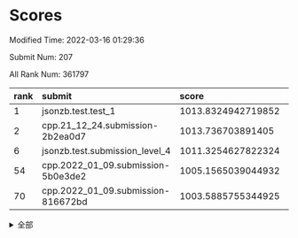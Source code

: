 # Scores

Modified Time: 2022-03-16 01:29:36

Submit Num: 207

All Rank Num: 361797

| rank |               submit               |       score        |       sigma        | pk_num |
| :--- | :--------------------------------- | :----------------- | :----------------- | :----- |
| 1    | jsonzb.test.test_1                 | 1013.8324942719852 | 0.8123839096418853 | 6989   |
| 2    | cpp.21_12_24.submission-2b2ea0d7   | 1013.736703891405  | 0.8368822872619026 | 6992   |
| 6    | jsonzb.test.submission_level_4     | 1011.3254627822324 | 0.7850184233108665 | 6996   |
| 54   | cpp.2022_01_09.submission-5b0e3de2 | 1005.1565039044932 | 0.7097811630731631 | 6996   |
| 70   | cpp.2022_01_09.submission-816672bd | 1003.5885755344925 | 0.731208015371779  | 6990   |


<details>
<summary>全部</summary>

| rank |                 submit                 |       score        |       sigma        | pk_num |
| :--- | :------------------------------------- | :----------------- | :----------------- | :----- |
| 1    | jsonzb.test.test_1                     | 1013.8324942719852 | 0.8123839096418853 | 6989   |
| 2    | cpp.21_12_24.submission-2b2ea0d7       | 1013.736703891405  | 0.8368822872619026 | 6992   |
| 3    | gobigger.level_3.submission_level_3_42 | 1012.0461724734548 | 0.7851409014724362 | 6993   |
| 4    | gobigger.level_3.submission_level_3_5  | 1011.5661481062975 | 0.7846203169098831 | 6988   |
| 5    | gobigger.level_3.submission_level_3_19 | 1011.3487241489695 | 0.7757126991713356 | 6991   |
| 6    | jsonzb.test.submission_level_4         | 1011.3254627822324 | 0.7850184233108665 | 6996   |
| 7    | gobigger.level_3.submission_level_3_31 | 1011.3219863637943 | 0.775902389310324  | 6990   |
| 8    | gobigger.level_3.submission_level_3_18 | 1011.3134802309426 | 0.7552712177937186 | 6990   |
| 9    | gobigger.level_3.submission_level_3_33 | 1011.1023313465447 | 0.7747756743621621 | 6992   |
| 10   | gobigger.level_3.submission_level_3_36 | 1011.0134588627055 | 0.7845413717481562 | 6993   |
| 11   | gobigger.level_3.submission_level_3_22 | 1011.0133094698638 | 0.7674384043769775 | 6989   |
| 12   | gobigger.level_3.submission_level_3_38 | 1011.004626603792  | 0.7740866857058967 | 6989   |
| 13   | gobigger.level_3.submission_level_3_48 | 1010.9661429329883 | 0.7627763093346415 | 6988   |
| 14   | gobigger.level_3.submission_level_3_13 | 1010.8901594383468 | 0.7579603889127465 | 6997   |
| 15   | gobigger.level_3.submission_level_3_40 | 1010.7801289747572 | 0.755784226947177  | 6994   |
| 16   | gobigger.level_3.submission_level_3_6  | 1010.7590512988709 | 0.7721021220610614 | 6992   |
| 17   | gobigger.level_3.submission_level_3_16 | 1010.7051993555915 | 0.7618178472471795 | 6989   |
| 18   | gobigger.level_3.submission_level_3_37 | 1010.685494733131  | 0.7612449394798834 | 6995   |
| 19   | gobigger.level_3.submission_level_3_7  | 1010.6575981655187 | 0.7720842385235892 | 6992   |
| 20   | gobigger.level_3.submission_level_3_34 | 1010.5578194429006 | 0.7496397995735207 | 6991   |
| 21   | gobigger.level_3.submission_level_3_1  | 1010.5241958073341 | 0.7686741397588686 | 6991   |
| 22   | gobigger.level_3.submission_level_3_43 | 1010.4656205316363 | 0.7554741592545371 | 6989   |
| 23   | gobigger.level_3.submission_level_3_10 | 1010.4554050476074 | 0.7427264561465284 | 6993   |
| 24   | gobigger.level_3.submission_level_3_25 | 1010.3532135670413 | 0.7515289444895396 | 6993   |
| 25   | gobigger.level_3.submission_level_3_15 | 1010.3451700892836 | 0.76597895728607   | 6990   |
| 26   | gobigger.level_3.submission_level_3_17 | 1010.2941900992616 | 0.7809032953914646 | 6988   |
| 27   | gobigger.level_3.submission_level_3_12 | 1010.286969678269  | 0.7671846118120353 | 6994   |
| 28   | gobigger.level_3.submission_level_3_3  | 1010.2791084688968 | 0.761402333722045  | 6992   |
| 29   | gobigger.level_3.submission_level_3_44 | 1010.2329616895217 | 0.7434983389207401 | 6992   |
| 30   | gobigger.level_3.submission_level_3_8  | 1010.1785359000969 | 0.7868756883708208 | 6991   |
| 31   | gobigger.level_3.submission_level_3_4  | 1010.0779580584264 | 0.758727632916724  | 6995   |
| 32   | gobigger.level_3.submission_level_3_24 | 1009.995966569995  | 0.745755349589445  | 6983   |
| 33   | gobigger.level_3.submission_level_3_46 | 1009.9901376940454 | 0.7715604665062645 | 6991   |
| 34   | gobigger.level_3.submission_level_3_23 | 1009.9541132188359 | 0.7645505685677679 | 6995   |
| 35   | gobigger.level_3.submission_level_3_26 | 1009.9345457375244 | 0.7782510751963446 | 6995   |
| 36   | gobigger.level_3.submission_level_3_30 | 1009.9288590298794 | 0.7552431193261638 | 6990   |
| 37   | gobigger.level_3.submission_level_3_45 | 1009.9215492534137 | 0.7678812282362919 | 6992   |
| 38   | gobigger.level_3.submission_level_3_20 | 1009.9189334397427 | 0.7521779498636899 | 6990   |
| 39   | gobigger.level_3.submission_level_3_27 | 1009.8839653961832 | 0.7530391651308181 | 6993   |
| 40   | gobigger.level_3.submission_level_3_39 | 1009.7610751560895 | 0.7551731938463265 | 6994   |
| 41   | gobigger.level_3.submission_level_3_14 | 1009.7544950204328 | 0.7722297935952444 | 6991   |
| 42   | gobigger.level_3.submission_level_3_9  | 1009.7408474013733 | 0.7619364006145976 | 6990   |
| 43   | gobigger.level_3.submission_level_3_28 | 1009.5610421393941 | 0.7438314436751372 | 6990   |
| 44   | gobigger.level_3.submission_level_3_41 | 1009.5053455373688 | 0.7684605918805488 | 6989   |
| 45   | gobigger.level_3.submission_level_3_47 | 1009.304523536887  | 0.7646605342369437 | 6989   |
| 46   | gobigger.level_3.submission_level_3_29 | 1009.3030215384041 | 0.7675842356916623 | 6989   |
| 47   | gobigger.level_3.submission_level_3_11 | 1009.21734001252   | 0.7419331016840826 | 6992   |
| 48   | gobigger.level_3.submission_level_3_0  | 1009.1217785001301 | 0.7422024279190204 | 6993   |
| 49   | gobigger.level_3.submission_level_3_35 | 1008.9666859010744 | 0.7775869204562919 | 6988   |
| 50   | gobigger.level_3.submission_level_3_2  | 1008.81073267766   | 0.7476871215176941 | 6989   |
| 51   | gobigger.level_3.submission_level_3_49 | 1008.7658487485487 | 0.7447173016464514 | 6986   |
| 52   | gobigger.level_3.submission_level_3_32 | 1008.716860375685  | 0.7354233973067734 | 6992   |
| 53   | gobigger.level_3.submission_level_3_21 | 1008.6582492775618 | 0.7250588404719719 | 6988   |
| 54   | cpp.2022_01_09.submission-5b0e3de2     | 1005.1565039044932 | 0.7097811630731631 | 6996   |
| 55   | gobigger.level_1.submission_level_1_38 | 1005.0730884095067 | 0.7294970305823648 | 6988   |
| 56   | gobigger.level_1.submission_level_1_23 | 1004.6611752921638 | 0.7137352832792722 | 6995   |
| 57   | gobigger.level_1.submission_level_1_43 | 1004.6354587433273 | 0.723250173554991  | 6991   |
| 58   | gobigger.level_1.submission_level_1_16 | 1004.5803704265478 | 0.7162729217631287 | 6995   |
| 59   | gobigger.level_1.submission_level_1_26 | 1004.3760402279031 | 0.728307689448937  | 6992   |
| 60   | gobigger.level_1.submission_level_1_14 | 1004.2508939104706 | 0.728642244590731  | 6994   |
| 61   | gobigger.level_1.submission_level_1_13 | 1003.9600533107922 | 0.7159308779184608 | 6993   |
| 62   | gobigger.level_1.submission_level_1_46 | 1003.7815919933398 | 0.7127300898132359 | 6991   |
| 63   | gobigger.level_1.submission_level_1_12 | 1003.7341596931776 | 0.7152407503966779 | 6994   |
| 64   | gobigger.level_1.submission_level_1_42 | 1003.7321700491592 | 0.7211953446837145 | 6987   |
| 65   | gobigger.level_1.submission_level_1_34 | 1003.7152648335589 | 0.7094256665923135 | 6987   |
| 66   | gobigger.level_1.submission_level_1_22 | 1003.6840426640068 | 0.7144150794515821 | 6997   |
| 67   | gobigger.level_1.submission_level_1_39 | 1003.6789887494317 | 0.7380506133800562 | 6991   |
| 68   | gobigger.level_1.submission_level_1_40 | 1003.6382514132742 | 0.723336129694333  | 6992   |
| 69   | gobigger.level_1.submission_level_1_32 | 1003.6075038474718 | 0.7208287777704722 | 6991   |
| 70   | cpp.2022_01_09.submission-816672bd     | 1003.5885755344925 | 0.731208015371779  | 6990   |
| 71   | gobigger.level_1.submission_level_1_4  | 1003.5704857083286 | 0.7164617490433096 | 6988   |
| 72   | gobigger.level_1.submission_level_1_2  | 1003.5429511127695 | 0.7132804988370853 | 6996   |
| 73   | gobigger.level_1.submission_level_1_11 | 1003.5112315051749 | 0.7214143504230753 | 6994   |
| 74   | gobigger.level_1.submission_level_1_15 | 1003.4724579061885 | 0.7140601799895342 | 6988   |
| 75   | gobigger.level_1.submission_level_1_25 | 1003.4162537470038 | 0.7177231788685607 | 6997   |
| 76   | gobigger.level_1.submission_level_1_9  | 1003.3752726134055 | 0.7087469769374296 | 6997   |
| 77   | gobigger.level_1.submission_level_1_18 | 1003.3724630350295 | 0.7199623096233196 | 6989   |
| 78   | gobigger.level_1.submission_level_1_6  | 1003.2834870851465 | 0.7127948077445699 | 6996   |
| 79   | gobigger.level_1.submission_level_1_24 | 1003.2376387670691 | 0.7247289041670505 | 6991   |
| 80   | gobigger.level_1.submission_level_1_48 | 1003.2223636892534 | 0.6955537043541511 | 6996   |
| 81   | gobigger.level_1.submission_level_1_41 | 1003.1964969426135 | 0.7191725749339979 | 6993   |
| 82   | gobigger.level_1.submission_level_1_17 | 1003.1457527963568 | 0.7194814000359143 | 6993   |
| 83   | gobigger.level_1.submission_level_1_19 | 1003.1446651843943 | 0.7188413694952535 | 6991   |
| 84   | gobigger.level_1.submission_level_1_30 | 1003.1031362183162 | 0.7093371937943954 | 6988   |
| 85   | gobigger.level_1.submission_level_1_29 | 1003.0723376945327 | 0.7123325998137648 | 6990   |
| 86   | gobigger.level_1.submission_level_1_20 | 1003.0511375704832 | 0.7116317647962853 | 6991   |
| 87   | gobigger.level_1.submission_level_1_1  | 1003.0205109498814 | 0.7272195811136869 | 6994   |
| 88   | gobigger.level_1.submission_level_1_44 | 1003.0182434359092 | 0.7246404891071139 | 6989   |
| 89   | gobigger.level_1.submission_level_1_37 | 1003.013242290826  | 0.7187210532532141 | 6994   |
| 90   | gobigger.level_1.submission_level_1_3  | 1003.0006815615764 | 0.7231509381713142 | 6990   |
| 91   | gobigger.level_1.submission_level_1_33 | 1002.9878538325875 | 0.7109026188342915 | 6996   |
| 92   | gobigger.level_1.submission_level_1_28 | 1002.9807348622581 | 0.7239509289620071 | 6990   |
| 93   | gobigger.level_1.submission_level_1_31 | 1002.9455220636188 | 0.7299536192287932 | 6987   |
| 94   | gobigger.level_1.submission_level_1_8  | 1002.8493591417412 | 0.7099004022366993 | 6994   |
| 95   | gobigger.level_1.submission_level_1_5  | 1002.828792865741  | 0.7126029821443026 | 6992   |
| 96   | gobigger.level_1.submission_level_1_7  | 1002.7757612476015 | 0.7247036329043025 | 6989   |
| 97   | gobigger.level_1.submission_level_1_45 | 1002.6784995942917 | 0.7093022879984255 | 6991   |
| 98   | gobigger.level_1.submission_level_1_10 | 1002.5561949521833 | 0.7094610842505311 | 6993   |
| 99   | gobigger.level_1.submission_level_1_47 | 1002.4029191981679 | 0.704149991561557  | 6989   |
| 100  | gobigger.level_1.submission_level_1_35 | 1002.2718663777925 | 0.7129944699522981 | 6988   |
| 101  | gobigger.level_1.submission_level_1_27 | 1002.0760885139422 | 0.7222466366547357 | 6995   |
| 102  | gobigger.level_1.submission_level_1_21 | 1001.8897054891139 | 0.7127715801704144 | 6992   |
| 103  | gobigger.level_1.submission_level_1_49 | 1001.8532919466496 | 0.7154754561139879 | 6993   |
| 104  | gobigger.level_1.submission_level_1_0  | 1001.8223704200625 | 0.7118266231341629 | 6991   |
| 105  | gobigger.level_1.submission_level_1_36 | 1001.6224833301466 | 0.7216251779804589 | 6992   |
| 106  | gobigger.random.submission_random_27   | 997.4927352749141  | 0.6988828464696187 | 6987   |
| 107  | gobigger.random.submission_random_23   | 997.0504020898402  | 0.6948311729309574 | 6988   |
| 108  | gobigger.random.submission_random_16   | 996.9728370741076  | 0.7046096750604158 | 6993   |
| 109  | gobigger.random.submission_random_31   | 996.9654819607284  | 0.7055816259165689 | 6987   |
| 110  | gobigger.random.submission_random_4    | 996.9255212541597  | 0.7203482564715734 | 6988   |
| 111  | gobigger.random.submission_random_49   | 996.756014152918   | 0.7120194347453791 | 6991   |
| 112  | gobigger.random.submission_random_36   | 996.6549236665106  | 0.7029730373896275 | 6992   |
| 113  | gobigger.random.submission_random_33   | 996.4682914085628  | 0.7084918492255933 | 6995   |
| 114  | gobigger.random.submission_random_48   | 996.3751288113026  | 0.7094518643485268 | 6992   |
| 115  | gobigger.random.submission_random_6    | 996.3651374842734  | 0.7144679589480797 | 6994   |
| 116  | gobigger.random.submission_random_43   | 996.2410347957514  | 0.709162731322664  | 6992   |
| 117  | gobigger.random.submission_random_14   | 996.2235490629485  | 0.6999962266303903 | 6999   |
| 118  | gobigger.random.submission_random_10   | 996.2084586273876  | 0.7058503572570214 | 6984   |
| 119  | gobigger.random.submission_random_39   | 996.1943318550005  | 0.6990620251172089 | 6993   |
| 120  | gobigger.random.submission_random_1    | 996.1937482622964  | 0.6910399427043171 | 6987   |
| 121  | gobigger.random.submission_random_29   | 996.1863947939416  | 0.7190325512513869 | 6991   |
| 122  | gobigger.random.submission_random_25   | 996.1688224862543  | 0.7078657208724963 | 6991   |
| 123  | gobigger.random.submission_random_47   | 996.1592033010393  | 0.7159449682022009 | 6993   |
| 124  | gobigger.random.submission_random_2    | 996.1494015297645  | 0.7146995926672033 | 6993   |
| 125  | gobigger.random.submission_random_37   | 996.1485948544296  | 0.7079279881464112 | 6997   |
| 126  | gobigger.random.submission_random_30   | 996.0205625282275  | 0.7141007470167043 | 6996   |
| 127  | gobigger.random.submission_random_32   | 995.9936349808356  | 0.7135729961737225 | 6993   |
| 128  | gobigger.random.submission_random_8    | 995.981857925128   | 0.7140365361575278 | 6990   |
| 129  | gobigger.random.submission_random_17   | 995.971646084458   | 0.7187902067633374 | 6989   |
| 130  | gobigger.random.submission_random_20   | 995.9609445303445  | 0.7074850975394701 | 6993   |
| 131  | gobigger.random.submission_random_44   | 995.9336834697775  | 0.718597984028331  | 6990   |
| 132  | gobigger.random.submission_random_21   | 995.8807604984992  | 0.7188277936566435 | 6993   |
| 133  | gobigger.random.submission_random_22   | 995.8698050739753  | 0.7045496999677285 | 6986   |
| 134  | gobigger.random.submission_random_3    | 995.8391411670253  | 0.7178921723651788 | 6992   |
| 135  | gobigger.random.submission_random_41   | 995.808108707594   | 0.7070140672174104 | 6990   |
| 136  | gobigger.random.submission_random_26   | 995.7083229514778  | 0.7090140329004987 | 6990   |
| 137  | gobigger.random.submission_random_13   | 995.6741541236921  | 0.7123278935400318 | 6992   |
| 138  | gobigger.random.submission_random_0    | 995.6441059833811  | 0.7115919770387693 | 6994   |
| 139  | gobigger.random.submission_random_46   | 995.5902946205805  | 0.7195044137614266 | 6991   |
| 140  | gobigger.random.submission_random_38   | 995.5848978142106  | 0.714571858944434  | 6988   |
| 141  | gobigger.random.submission_random_34   | 995.5784793580125  | 0.7056780392836051 | 6988   |
| 142  | gobigger.random.submission_random_9    | 995.5730055549416  | 0.7218286108892995 | 6986   |
| 143  | gobigger.random.submission_random_35   | 995.5194396763288  | 0.7017839656254183 | 6995   |
| 144  | gobigger.random.submission_random_15   | 995.5041557183671  | 0.7246716178873671 | 6995   |
| 145  | gobigger.random.submission_random_40   | 995.4787231636959  | 0.6992400527817276 | 6991   |
| 146  | gobigger.random.submission_random_24   | 995.4681575186353  | 0.703968164843618  | 6992   |
| 147  | gobigger.random.submission_random_45   | 995.4565870876673  | 0.716063693576633  | 6994   |
| 148  | gobigger.random.submission_random_19   | 995.338817963783   | 0.7139994500519927 | 6992   |
| 149  | gobigger.random.submission_random_11   | 995.298070655019   | 0.7139948623734689 | 6991   |
| 150  | gobigger.random.submission_random_12   | 995.2838388267058  | 0.7184930092351168 | 6992   |
| 151  | gobigger.random.submission_random_18   | 995.2683423067467  | 0.7122371091873125 | 6992   |
| 152  | gobigger.random.submission_random_28   | 995.1447746979036  | 0.698769829029163  | 6991   |
| 153  | gobigger.random.submission_random_5    | 995.0846722454005  | 0.7098962770788415 | 6987   |
| 154  | gobigger.random.submission_random_7    | 995.0796594758435  | 0.7255539444027723 | 6996   |
| 155  | gobigger.random.submission_random_42   | 994.8101680300713  | 0.7194898315946886 | 6994   |
| 156  | gobigger.level_2.submission_level_2_8  | 993.3257327833695  | 0.7217259781691187 | 6985   |
| 157  | gobigger.level_2.submission_level_2_49 | 993.2803851036325  | 0.7470989600243796 | 6990   |
| 158  | gobigger.level_2.submission_level_2_11 | 993.2518923120189  | 0.7456229274352066 | 6989   |
| 159  | gobigger.level_2.submission_level_2_20 | 993.051705872279   | 0.7302638613106537 | 6989   |
| 160  | gobigger.level_2.submission_level_2_14 | 992.9319167902664  | 0.7397311850722474 | 6990   |
| 161  | gobigger.level_2.submission_level_2_6  | 992.9225060044964  | 0.7254066029136971 | 6992   |
| 162  | gobigger.level_2.submission_level_2_41 | 992.8742478421041  | 0.7298193142141111 | 6991   |
| 163  | gobigger.level_2.submission_level_2_46 | 992.8648555246608  | 0.7262439017421052 | 6995   |
| 164  | gobigger.level_2.submission_level_2_29 | 992.8394590811243  | 0.7412462130397912 | 6988   |
| 165  | gobigger.level_2.submission_level_2_3  | 992.8021832270813  | 0.7444531901216662 | 6995   |
| 166  | gobigger.level_2.submission_level_2_27 | 992.7643630119104  | 0.7519037414154977 | 6994   |
| 167  | gobigger.level_2.submission_level_2_45 | 992.7376949399323  | 0.7729935937153306 | 6992   |
| 168  | gobigger.level_2.submission_level_2_25 | 992.7125699411617  | 0.7302865534972419 | 6991   |
| 169  | gobigger.level_2.submission_level_2_18 | 992.607199515761   | 0.7341960701175688 | 6987   |
| 170  | gobigger.level_2.submission_level_2_35 | 992.590810486692   | 0.7388638647185487 | 6989   |
| 171  | gobigger.level_2.submission_level_2_33 | 992.4944601693678  | 0.7337839866948729 | 6988   |
| 172  | gobigger.level_2.submission_level_2_4  | 992.417632716926   | 0.7485885907390256 | 6989   |
| 173  | gobigger.level_2.submission_level_2_9  | 992.2982235981497  | 0.7411098442544152 | 6992   |
| 174  | gobigger.level_2.submission_level_2_5  | 992.2330385320216  | 0.7486777298860734 | 6992   |
| 175  | gobigger.level_2.submission_level_2_24 | 992.2010473297325  | 0.7521901816421698 | 6985   |
| 176  | gobigger.level_2.submission_level_2_15 | 992.1737806301788  | 0.7311664322855721 | 6990   |
| 177  | gobigger.level_2.submission_level_2_28 | 992.0454080536052  | 0.7500188211722223 | 6987   |
| 178  | gobigger.level_2.submission_level_2_47 | 992.0395228121872  | 0.7627722878614451 | 6996   |
| 179  | gobigger.level_2.submission_level_2_2  | 991.9744963109557  | 0.7460184336255775 | 6991   |
| 180  | gobigger.level_2.submission_level_2_17 | 991.9682807101432  | 0.7452489175232684 | 6994   |
| 181  | gobigger.level_2.submission_level_2_48 | 991.9556749901043  | 0.7594046936748844 | 6989   |
| 182  | gobigger.level_2.submission_level_2_10 | 991.9169083675949  | 0.7626870532480088 | 6987   |
| 183  | gobigger.level_2.submission_level_2_13 | 991.9000409126417  | 0.7410316634321525 | 6991   |
| 184  | gobigger.level_2.submission_level_2_7  | 991.8716445437472  | 0.7482829822619794 | 6994   |
| 185  | gobigger.level_2.submission_level_2_44 | 991.8138906100951  | 0.7364123027395147 | 6992   |
| 186  | gobigger.level_2.submission_level_2_16 | 991.7912833003181  | 0.7557763356547766 | 6992   |
| 187  | gobigger.level_2.submission_level_2_21 | 991.7873586478861  | 0.746577938594206  | 6989   |
| 188  | gobigger.level_2.submission_level_2_26 | 991.782744995361   | 0.7316083568783064 | 6989   |
| 189  | gobigger.level_2.submission_level_2_23 | 991.7527505178873  | 0.7325367899093619 | 6994   |
| 190  | gobigger.level_2.submission_level_2_36 | 991.7189781012052  | 0.7422870273768374 | 6988   |
| 191  | gobigger.level_2.submission_level_2_42 | 991.6476369237765  | 0.7446883293680658 | 6986   |
| 192  | gobigger.level_2.submission_level_2_0  | 991.6179622423151  | 0.738280668110461  | 6985   |
| 193  | gobigger.level_2.submission_level_2_19 | 991.596796879928   | 0.7545218461869164 | 6992   |
| 194  | gobigger.level_2.submission_level_2_43 | 991.4867712310559  | 0.7358058984429655 | 6991   |
| 195  | gobigger.level_2.submission_level_2_30 | 991.4701006787311  | 0.7611359519791359 | 6990   |
| 196  | gobigger.level_2.submission_level_2_40 | 991.1924038260005  | 0.7345974856840386 | 6995   |
| 197  | gobigger.level_2.submission_level_2_1  | 991.1503341472428  | 0.7694324736243169 | 6989   |
| 198  | gobigger.level_2.submission_level_2_34 | 991.1194087711233  | 0.7524821335414256 | 6989   |
| 199  | gobigger.level_2.submission_level_2_31 | 991.0884880622451  | 0.7572825920900698 | 6995   |
| 200  | gobigger.level_2.submission_level_2_39 | 990.9690456957054  | 0.7705741120220752 | 6995   |
| 201  | gobigger.level_2.submission_level_2_32 | 990.9142789441214  | 0.7510490781130105 | 6990   |
| 202  | gobigger.level_2.submission_level_2_22 | 990.878926465178   | 0.7605728815186719 | 6994   |
| 203  | gobigger.level_2.submission_level_2_38 | 990.6422094244718  | 0.7718306302822582 | 6996   |
| 204  | gobigger.level_2.submission_level_2_12 | 990.4789037817183  | 0.7757792187268131 | 6989   |
| 205  | gobigger.level_2.submission_level_2_37 | 990.3774789862141  | 0.7716216462450565 | 6994   |
| 206  | gobigger.none.submission_none_0        | 980.5895372042661  | 1.1645314229089319 | 6985   |
| 207  | gobigger.none.submission_none_1        | 974.3138009302834  | 1.6436030111706568 | 6992   |

</details>